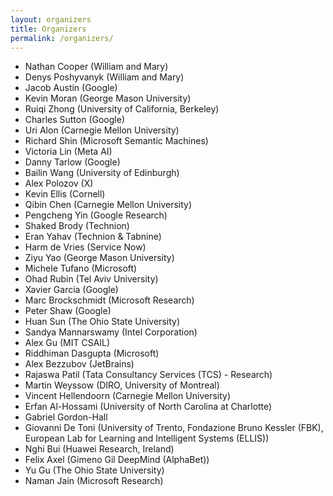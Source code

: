 ```yaml
---
layout: organizers
title: Organizers
permalink: /organizers/
---
```


* Nathan	Cooper	(William and Mary)
* Denys	Poshyvanyk	(William and Mary)
* Jacob	Austin	(Google)
* Kevin	Moran	(George Mason University)
* Ruiqi	Zhong	(University of California, Berkeley)
* Charles	Sutton	(Google)
* Uri	Alon	(Carnegie Mellon University)
* Richard	Shin	(Microsoft Semantic Machines)
* Victoria	Lin	(Meta AI)
* Danny	Tarlow	(Google)
* Bailin Wang	(University of Edinburgh)
* Alex	Polozov	(X)
* Kevin	Ellis	(Cornell)
* Qibin	Chen	(Carnegie Mellon University)
* Pengcheng	Yin	(Google Research)
* Shaked	Brody	(Technion)
* Eran	Yahav	(Technion & Tabnine)
* Harm	de Vries	(Service Now)
* Ziyu	Yao	(George Mason University)
* Michele	Tufano	(Microsoft)
* Ohad	Rubin	(Tel Aviv University)
* Xavier	Garcia	(Google)
* Marc	Brockschmidt	(Microsoft Research)
* Peter	Shaw	(Google)
* Huan	Sun	(The Ohio State University)
* Sandya	Mannarswamy	(Intel Corporation)
* Alex	Gu	(MIT CSAIL)
* Riddhiman	Dasgupta	(Microsoft)
* Alex	Bezzubov	(JetBrains)
* Rajaswa	Patil	(Tata Consultancy Services (TCS) - Research)
* Martin	Weyssow	(DIRO, University of Montreal)
* Vincent	Hellendoorn	(Carnegie Mellon University)
* Erfan Al-Hossami (University of North Carolina at Charlotte)
* Gabriel	Gordon-Hall
* Giovanni	De Toni	(University of Trento, Fondazione Bruno Kessler (FBK), European Lab for Learning and Intelligent Systems (ELLIS))
* Nghi	Bui	(Huawei Research, Ireland)
* Felix Axel	(Gimeno Gil	DeepMind (AlphaBet))
* Yu	Gu	(The Ohio State University)
* Naman	Jain	(Microsoft Research)